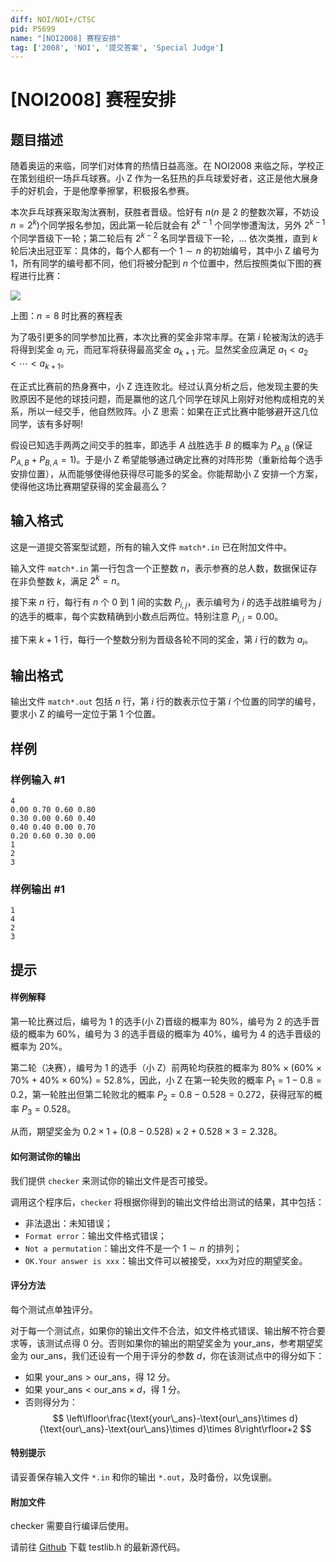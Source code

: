 ```yaml
---
diff: NOI/NOI+/CTSC
pid: P5699
name: "[NOI2008] 赛程安排"
tag: ['2008', 'NOI', '提交答案', 'Special Judge']
---
```

# [NOI2008] 赛程安排
## 题目描述

随着奥运的来临，同学们对体育的热情日益高涨。在 NOI2008 来临之际，学校正在策划组织一场乒乓球赛。小 Z 作为一名狂热的乒乓球爱好者，这正是他大展身手的好机会，于是他摩拳擦掌，积极报名参赛。

本次乒乓球赛采取淘汰赛制，获胜者晋级。恰好有 $n$($n$ 是 $2$ 的整数次幂，不妨设 $n = 2^k$)个同学报名参加，因此第一轮后就会有 $2^{k-1}$ 个同学惨遭淘汰，另外 $2^{k-1}$ 个同学晋级下一轮；第二轮后有 $2^{k-2}$ 名同学晋级下一轮，… 依次类推，直到 $k$ 轮后决出冠亚军：具体的，每个人都有一个 $1\sim n$ 的初始编号，其中小 Z 编号为 $1$，所有同学的编号都不同，他们将被分配到 $n$ 个位置中，然后按照类似下图的赛程进行比赛：

![](https://cdn.luogu.com.cn/upload/image_hosting/0n4eu0pc.png)

上图：$n=8$ 时比赛的赛程表

为了吸引更多的同学参加比赛，本次比赛的奖金非常丰厚。在第 $i$ 轮被淘汰的选手将得到奖金 $a_i$ 元，而冠军将获得最高奖金 $a_{k+1}$ 元。显然奖金应满足 $a_1<a_2<\cdots<a_{k+1}$。

在正式比赛前的热身赛中，小 Z 连连败北。经过认真分析之后，他发现主要的失败原因不是他的球技问题，而是赢他的这几个同学在球风上刚好对他构成相克的关系，所以一经交手，他自然败阵。小 Z 思索：如果在正式比赛中能够避开这几位同学，该有多好啊!

假设已知选手两两之间交手的胜率，即选手 $A$ 战胜选手 $B$ 的概率为 $P_{A,B}$ (保证 $P_{A,B}+P_{B,A}=1$)。于是小 Z 希望能够通过确定比赛的对阵形势（重新给每个选手安排位置），从而能够使得他获得尽可能多的奖金。你能帮助小 Z 安排一个方案，使得他这场比赛期望获得的奖金最高么？
## 输入格式

这是一道提交答案型试题，所有的输入文件 `match*.in` 已在附加文件中。

输入文件 `match*.in` 第一行包含一个正整数 $n$，表示参赛的总人数，数据保证存在非负整数 $k$，满足 $2^k=n$。

接下来 $n$ 行，每行有 $n$ 个 $0$ 到 $1$ 间的实数 $P_{i,j}$，表示编号为 $i$ 的选手战胜编号为 $j$ 的选手的概率，每个实数精确到小数点后两位。特别注意 $P_{i,i}=0.00$。

接下来 $k+1$ 行，每行一个整数分别为晋级各轮不同的奖金，第 $i$ 行的数为 $a_i$。
## 输出格式

输出文件 `match*.out` 包括 $n$ 行，第 $i$ 行的数表示位于第 $i$ 个位置的同学的编号，要求小 Z 的编号一定位于第 $1$ 个位置。
## 样例

### 样例输入 #1
```
4
0.00 0.70 0.60 0.80
0.30 0.00 0.60 0.40
0.40 0.40 0.00 0.70
0.20 0.60 0.30 0.00
1
2
3
```
### 样例输出 #1
```
1
4
2
3
```
## 提示

#### 样例解释

第一轮比赛过后，编号为 $1$ 的选手(小 Z)晋级的概率为 $80\%$，编号为 $2$ 的选手晋级的概率为 $60\%$，编号为 $3$ 的选手晋级的概率为 $40\%$，编号为 $4$ 的选手晋级的概率为 $20\%$。

第二轮（决赛），编号为 $1$ 的选手（小 Z）前两轮均获胜的概率为 $80\%\times (60\%\times 70\%+40\%\times 60\%)=52.8\%$，因此，小 Z 在第一轮失败的概率 $P_1=1-0.8=0.2$，第一轮胜出但第二轮败北的概率 $P_2=0.8-0.528=0.272$，获得冠军的概率 $P_3=0.528$。

从而，期望奖金为 $0.2\times 1+(0.8-0.528)\times 2+0.528\times 3=2.328$。

#### 如何测试你的输出

我们提供 `checker` 来测试你的输出文件是否可接受。

调用这个程序后，`checker` 将根据你得到的输出文件给出测试的结果，其中包括：
- 非法退出：未知错误；
- `Format error`：输出文件格式错误；
- `Not a permutation`：输出文件不是一个 $1\sim n$ 的排列；
- `OK.Your answer is xxx`：输出文件可以被接受，`xxx`为对应的期望奖金。

#### 评分方法

每个测试点单独评分。

对于每一个测试点，如果你的输出文件不合法，如文件格式错误、输出解不符合要求等，该测试点得 $0$ 分。否则如果你的输出的期望奖金为 $\text{your\_ans}$，参考期望奖金为 $\text{our\_ans}$，我们还设有一个用于评分的参数 $d$，你在该测试点中的得分如下：

- 如果 $\text{your\_ans}>\text{our\_ans}$，得 $12$ 分。
- 如果 $\text{your\_ans}<\text{our\_ans}\times d$，得 $1$ 分。
- 否则得分为：
  $$
  \left\lfloor\frac{\text{your\_ans}-\text{our\_ans}\times d}{\text{our\_ans}-\text{our\_ans}\times d}\times 8\right\rfloor+2
  $$

#### 特别提示

请妥善保存输入文件 `*.in` 和你的输出 `*.out`，及时备份，以免误删。

#### 附加文件

checker 需要自行编译后使用。

请前往 [Github](https://github.com/MikeMirzayanov/testlib) 下载 testlib.h 的最新源代码。
